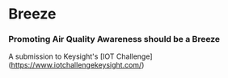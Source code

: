 # Breeze

### Promoting Air Quality Awareness should be a Breeze

A submission to Keysight's [IOT Challenge] (https://www.iotchallengekeysight.com/) 